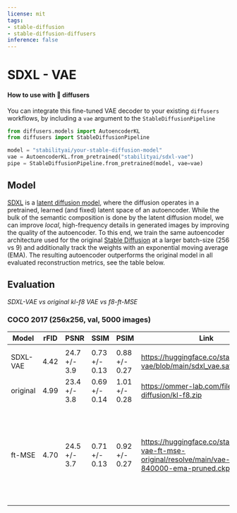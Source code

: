 ```yaml
---
license: mit
tags:
- stable-diffusion
- stable-diffusion-diffusers
inference: false
---
```

# SDXL - VAE

#### How to use with 🧨 diffusers
You can integrate this fine-tuned VAE decoder to your existing `diffusers` workflows, by including a `vae` argument to the `StableDiffusionPipeline`
```py
from diffusers.models import AutoencoderKL
from diffusers import StableDiffusionPipeline

model = "stabilityai/your-stable-diffusion-model"
vae = AutoencoderKL.from_pretrained("stabilityai/sdxl-vae")
pipe = StableDiffusionPipeline.from_pretrained(model, vae=vae)
```

## Model 
[SDXL](https://huggingface.co/stabilityai/stable-diffusion-xl-base-0.9) is a [latent diffusion model](https://arxiv.org/abs/2112.10752), where the diffusion operates in a pretrained, 
learned (and fixed) latent space of an autoencoder. 
While the bulk of the semantic composition is done by the latent diffusion model, 
we can improve _local_, high-frequency details in generated images by improving the quality of the autoencoder. 
To this end, we train the same autoencoder architecture used for the original [Stable Diffusion](https://github.com/CompVis/stable-diffusion) at a larger batch-size (256 vs 9) 
and additionally track the weights with an exponential moving average (EMA). 
The resulting autoencoder outperforms the original model in all evaluated reconstruction metrics, see the table below.


## Evaluation 
_SDXL-VAE vs original kl-f8 VAE vs f8-ft-MSE_
### COCO 2017 (256x256, val, 5000 images)
| Model    | rFID | PSNR         | SSIM          | PSIM          | Link                                                                                                 | Comments                                                                                        
|----------|------|--------------|---------------|---------------|------------------------------------------------------------------------------------------------------|-------------------------------------------------------------------------------------------------|
|          |      |              |               |               |                                                                                                      |                                                                                                 |
| SDXL-VAE | 4.42 | 24.7 +/- 3.9 | 0.73 +/- 0.13 | 0.88 +/- 0.27 | https://huggingface.co/stabilityai/sdxl-vae/blob/main/sdxl_vae.safetensors                                                                                                     | as used in SDXL                                                                                 |
| original | 4.99 | 23.4 +/- 3.8 | 0.69 +/- 0.14 | 1.01 +/- 0.28 | https://ommer-lab.com/files/latent-diffusion/kl-f8.zip                                               | as used in SD                                                                                   |
| ft-MSE   | 4.70 | 24.5 +/- 3.7 | 0.71 +/- 0.13 | 0.92 +/- 0.27 | https://huggingface.co/stabilityai/sd-vae-ft-mse-original/resolve/main/vae-ft-mse-840000-ema-pruned.ckpt | resumed with EMA from ft-EMA, emphasis on MSE (rec. loss = MSE + 0.1 * LPIPS), smoother outputs |

